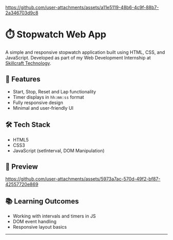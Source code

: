 
https://github.com/user-attachments/assets/a11e5119-48b6-4c9f-88b7-2a346703d9c8
# ⏱️ Stopwatch Web App
A simple and responsive stopwatch application built using HTML, CSS, and JavaScript. Developed as part of my Web Development Internship at [Skillcraft Technology](https://skillcraft-technology-tasks.my.canva.site/).

## 🚀 Features
- Start, Stop, Reset and Lap functionality
- Timer displays in `hh:mm:ss` format
- Fully responsive design
- Minimal and user-friendly UI

## 🛠️ Tech Stack
- HTML5
- CSS3
- JavaScript (setInterval, DOM Manipulation)

## 📸 Preview
https://github.com/user-attachments/assets/5973a7ac-570d-49f2-bf87-42557720e869

## 📚 Learning Outcomes
- Working with intervals and timers in JS
- DOM event handling
- Responsive layout basics

---
